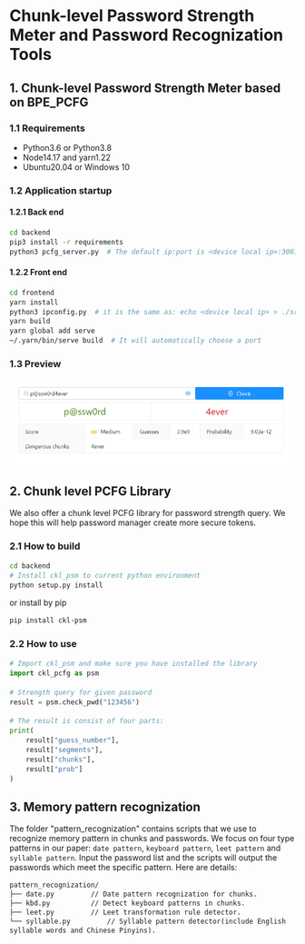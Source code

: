 # Chunk-level Password Strength Meter and Password Recognization Tools
## 1. Chunk-level Password Strength Meter based on BPE_PCFG

### 1.1 Requirements  

- Python3.6 or Python3.8
- Node14.17 and yarn1.22 
- Ubuntu20.04 or Windows 10

### 1.2 Application startup  

#### 1.2.1 Back end  

```bash
cd backend
pip3 install -r requirements
python3 pcfg_server.py  # The default ip:port is <device local ip>:3001, and it MUSE BE <device local ip>:3001
```

#### 1.2.2 Front end  

```bash
cd frontend
yarn install
python3 ipconfig.py  # it is the same as: echo <device local ip> > ./src/ip.json
yarn build
yarn global add serve
~/.yarn/bin/serve build  # It will automatically choose a port
```

### 1.3 Preview  

![psm-crop-1](README.assets/CKL_PSM.png)

## 2. Chunk level PCFG Library

We also offer a chunk level PCFG library for password strength query. We hope this will help password manager create more secure tokens.   

### 2.1 How to build  

```bash
cd backend
# Install ckl_psm to current python environment
python setup.py install
```
or install by pip
```bash
pip install ckl-psm
```

### 2.2 How to use  

```python
# Import ckl_psm and make sure you have installed the library
import ckl_pcfg as psm

# Strength query for given password
result = psm.check_pwd("123456")

# The result is consist of four parts:
print(
    result["guess_number"],
    result["segments"],
    result["chunks"],
    result["prob"]
)

```

## 3. Memory pattern recognization

The folder "pattern_recognization" contains scripts that we use to recognize memory pattern in chunks and passwords. We focus on four type patterns in our paper: `date pattern`, `keyboard pattern`, `leet pattern` and `syllable pattern`. Input the password list and the scripts will output the passwords which meet the specific pattern. Here are details:  

```text
pattern_recognization/
├── date.py         // Date pattern recognization for chunks.
├── kbd.py          // Detect keyboard patterns in chunks. 
├── leet.py         // Leet transformation rule detector. 
└── syllable.py         // Syllable pattern detector(include English syllable words and Chinese Pinyins).
```


